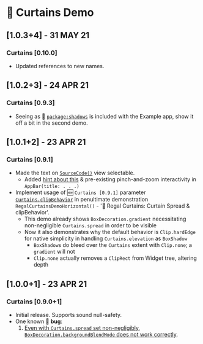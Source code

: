 # 📜 Curtains Demo
## **[1.0.3+4] - 31 MAY 21**
### **Curtains [0.10.0]**
- Updated references to new names.

## **[1.0.2+3] - 24 APR 21**
### **Curtains [0.9.3]**
- Seeing as 👥 [`package:shadows`](https://pub.dev/packages/shadows) is
  included with the Example app, show it off a bit in the second demo.

## **[1.0.1+2] - 23 APR 21**
### **Curtains [0.9.1]**
- Made the text on [`SourceCode()`](https://github.com/Zabadam/curtains/blob/main/example/lib/source_code.dart#L50 '/example/lib/source_code.dart#L50') view selectable.
  - Added [hint about this](https://github.com/Zabadam/curtains/blob/main/example/lib/main.dart#L141 '/example/lib/main.dart#L141') & pre-existing pinch-and-zoom interactivity in `AppBar(title: . . .)`
- Implement usage of 🆕 `Curtains [0.9.1]` parameter [`Curtains.clipBehavior`](https://pub.dev/documentation/curtains/latest/curtains/Curtains/clipBehavior.html 'pub.dev Documentation: Curtains.clipBehavior') in penultimate demonstration `RegalCurtainsDemoHorizontal()` - '📜 Regal Curtains: Curtain Spread & clipBehavior'.
  - This demo already shows `BoxDecoration.gradient` necessitating non-negligible `Curtains.spread` in order to be visible
  - Now it also demonstrates why the default behavior is `Clip.hardEdge` for native simplicity in handling `Curtains.elevation` as `BoxShadow`
    - `BoxShadow`s do bleed over the `Curtains` extent with `Clip.none`; a `gradient` will not
    - `Clip.none` actually removes a `ClipRect` from Widget tree, altering depth

## **[1.0.0+1] - 23 APR 21**
### **Curtains [0.9.0+1]**
- Initial release. Supports sound null-safety.
- One known 🐞 **bug**:
  1. [Even with `Curtains.spread` set non-negligibly](https://github.com/Zabadam/curtains/blob/main/example/lib/main.dart#L344 '/example/lib/main.dart#L344'), [`BoxDecoration.backgroundBlendMode` does not work correctly](https://github.com/Zabadam/curtains/blob/main/example/lib/main.dart#L408 '/example/lib/main.dart#L408').
